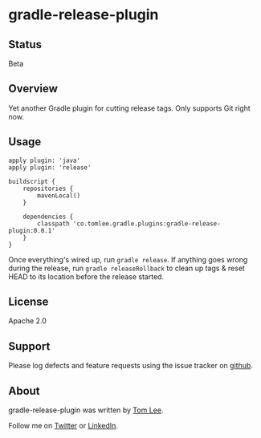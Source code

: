 # gradle-release-plugin

## Status

Beta

## Overview

Yet another Gradle plugin for cutting release tags.
Only supports Git right now.

## Usage

    apply plugin: 'java'
    apply plugin: 'release'

    buildscript {
        repositories {
            mavenLocal()
        }

        dependencies {
            classpath 'co.tomlee.gradle.plugins:gradle-release-plugin:0.0.1'
        }
    }

Once everything's wired up, run `gradle release`. If anything goes wrong
during the release, run `gradle releaseRollback` to clean up tags & reset
HEAD to its location before the release started.

## License

Apache 2.0

## Support

Please log defects and feature requests using the issue tracker on [github](http://github.com/thomaslee/gradle-release-plugin/issues).

## About

gradle-release-plugin was written by [Tom Lee](http://tomlee.co).

Follow me on [Twitter](http://www.twitter.com/tglee) or
[LinkedIn](http://au.linkedin.com/pub/thomas-lee/2/386/629).


